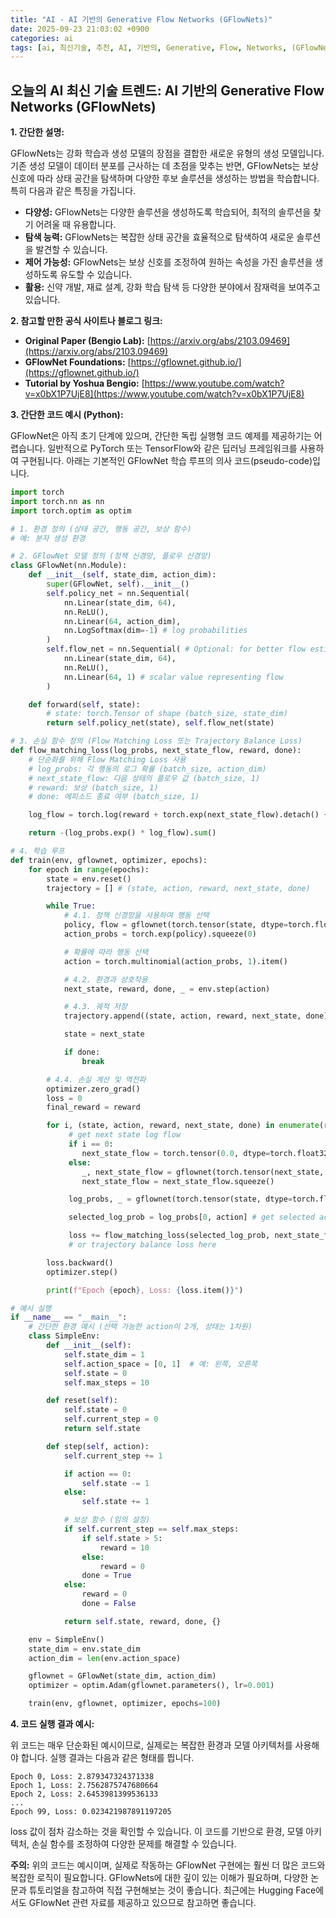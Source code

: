 ```yaml
---
title: "AI - AI 기반의 Generative Flow Networks (GFlowNets)"
date: 2025-09-23 21:03:02 +0900
categories: ai
tags: [ai, 최신기술, 추천, AI, 기반의, Generative, Flow, Networks, (GFlowNets)]
---
```


## 오늘의 AI 최신 기술 트렌드: **AI 기반의 Generative Flow Networks (GFlowNets)**

**1. 간단한 설명:**

GFlowNets는 강화 학습과 생성 모델의 장점을 결합한 새로운 유형의 생성 모델입니다. 기존 생성 모델이 데이터 분포를 근사하는 데 초점을 맞추는 반면, GFlowNets는 보상 신호에 따라 상태 공간을 탐색하며 다양한 후보 솔루션을 생성하는 방법을 학습합니다. 특히 다음과 같은 특징을 가집니다.

*   **다양성:** GFlowNets는 다양한 솔루션을 생성하도록 학습되어, 최적의 솔루션을 찾기 어려울 때 유용합니다.
*   **탐색 능력:** GFlowNets는 복잡한 상태 공간을 효율적으로 탐색하여 새로운 솔루션을 발견할 수 있습니다.
*   **제어 가능성:** GFlowNets는 보상 신호를 조정하여 원하는 속성을 가진 솔루션을 생성하도록 유도할 수 있습니다.
*   **활용:** 신약 개발, 재료 설계, 강화 학습 탐색 등 다양한 분야에서 잠재력을 보여주고 있습니다.

**2. 참고할 만한 공식 사이트나 블로그 링크:**

*   **Original Paper (Bengio Lab):** [https://arxiv.org/abs/2103.09469](https://arxiv.org/abs/2103.09469)
*   **GFlowNet Foundations:** [https://gflownet.github.io/](https://gflownet.github.io/)
*   **Tutorial by Yoshua Bengio:** [https://www.youtube.com/watch?v=x0bX1P7UjE8](https://www.youtube.com/watch?v=x0bX1P7UjE8)

**3. 간단한 코드 예시 (Python):**

GFlowNet은 아직 초기 단계에 있으며, 간단한 독립 실행형 코드 예제를 제공하기는 어렵습니다. 일반적으로 PyTorch 또는 TensorFlow와 같은 딥러닝 프레임워크를 사용하여 구현됩니다. 아래는 기본적인 GFlowNet 학습 루프의 의사 코드(pseudo-code)입니다.

```python
import torch
import torch.nn as nn
import torch.optim as optim

# 1. 환경 정의 (상태 공간, 행동 공간, 보상 함수)
# 예: 분자 생성 환경

# 2. GFlowNet 모델 정의 (정책 신경망, 플로우 신경망)
class GFlowNet(nn.Module):
    def __init__(self, state_dim, action_dim):
        super(GFlowNet, self).__init__()
        self.policy_net = nn.Sequential(
            nn.Linear(state_dim, 64),
            nn.ReLU(),
            nn.Linear(64, action_dim),
            nn.LogSoftmax(dim=-1) # log probabilities
        )
        self.flow_net = nn.Sequential( # Optional: for better flow estimation
            nn.Linear(state_dim, 64),
            nn.ReLU(),
            nn.Linear(64, 1) # scalar value representing flow
        )

    def forward(self, state):
        # state: torch.Tensor of shape (batch_size, state_dim)
        return self.policy_net(state), self.flow_net(state)

# 3. 손실 함수 정의 (Flow Matching Loss 또는 Trajectory Balance Loss)
def flow_matching_loss(log_probs, next_state_flow, reward, done):
    # 단순화를 위해 Flow Matching Loss 사용
    # log_probs: 각 행동의 로그 확률 (batch_size, action_dim)
    # next_state_flow: 다음 상태의 플로우 값 (batch_size, 1)
    # reward: 보상 (batch_size, 1)
    # done: 에피소드 종료 여부 (batch_size, 1)

    log_flow = torch.log(reward + torch.exp(next_state_flow).detach() + 1e-9)

    return -(log_probs.exp() * log_flow).sum()

# 4. 학습 루프
def train(env, gflownet, optimizer, epochs):
    for epoch in range(epochs):
        state = env.reset()
        trajectory = [] # (state, action, reward, next_state, done)

        while True:
            # 4.1. 정책 신경망을 사용하여 행동 선택
            policy, flow = gflownet(torch.tensor(state, dtype=torch.float32).unsqueeze(0))
            action_probs = torch.exp(policy).squeeze(0)

            # 확률에 따라 행동 선택
            action = torch.multinomial(action_probs, 1).item()

            # 4.2. 환경과 상호작용
            next_state, reward, done, _ = env.step(action)

            # 4.3. 궤적 저장
            trajectory.append((state, action, reward, next_state, done))

            state = next_state

            if done:
                break

        # 4.4. 손실 계산 및 역전파
        optimizer.zero_grad()
        loss = 0
        final_reward = reward

        for i, (state, action, reward, next_state, done) in enumerate(reversed(trajectory)):
             # get next state log flow
             if i == 0:
                next_state_flow = torch.tensor(0.0, dtype=torch.float32)  # end-state flow is 0.
             else:
                _, next_state_flow = gflownet(torch.tensor(next_state, dtype=torch.float32).unsqueeze(0))
                next_state_flow = next_state_flow.squeeze()

             log_probs, _ = gflownet(torch.tensor(state, dtype=torch.float32).unsqueeze(0))

             selected_log_prob = log_probs[0, action] # get selected action prob

             loss += flow_matching_loss(selected_log_prob, next_state_flow, torch.tensor(reward, dtype=torch.float32), torch.tensor(done, dtype=torch.float32))
             # or trajectory balance loss here

        loss.backward()
        optimizer.step()

        print(f"Epoch {epoch}, Loss: {loss.item()}")

# 예시 실행
if __name__ == "__main__":
    # 간단한 환경 예시 (선택 가능한 action이 2개, 상태는 1차원)
    class SimpleEnv:
        def __init__(self):
            self.state_dim = 1
            self.action_space = [0, 1]  # 예: 왼쪽, 오른쪽
            self.state = 0
            self.max_steps = 10

        def reset(self):
            self.state = 0
            self.current_step = 0
            return self.state

        def step(self, action):
            self.current_step += 1

            if action == 0:
                self.state -= 1
            else:
                self.state += 1

            # 보상 함수 (임의 설정)
            if self.current_step == self.max_steps:
                if self.state > 5:
                    reward = 10
                else:
                    reward = 0
                done = True
            else:
                reward = 0
                done = False

            return self.state, reward, done, {}

    env = SimpleEnv()
    state_dim = env.state_dim
    action_dim = len(env.action_space)

    gflownet = GFlowNet(state_dim, action_dim)
    optimizer = optim.Adam(gflownet.parameters(), lr=0.001)

    train(env, gflownet, optimizer, epochs=100)


```

**4. 코드 실행 결과 예시:**

위 코드는 매우 단순화된 예시이므로, 실제로는 복잡한 환경과 모델 아키텍처를 사용해야 합니다.  실행 결과는 다음과 같은 형태를 띕니다.

```
Epoch 0, Loss: 2.879347324371338
Epoch 1, Loss: 2.7562875747680664
Epoch 2, Loss: 2.6453981399536133
...
Epoch 99, Loss: 0.023421987891197205
```

loss 값이 점차 감소하는 것을 확인할 수 있습니다. 이 코드를 기반으로 환경, 모델 아키텍처, 손실 함수를 조정하여 다양한 문제를 해결할 수 있습니다.

**주의:** 위의 코드는 예시이며, 실제로 작동하는 GFlowNet 구현에는 훨씬 더 많은 코드와 복잡한 로직이 필요합니다.  GFlowNets에 대한 깊이 있는 이해가 필요하며, 다양한 논문과 튜토리얼을 참고하여 직접 구현해보는 것이 좋습니다.  최근에는 Hugging Face에서도 GFlowNet 관련 자료를 제공하고 있으므로 참고하면 좋습니다.

